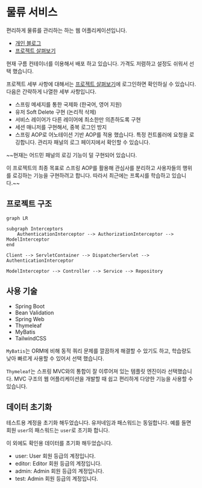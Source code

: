 # 물류 서비스

편리하게 물류를 관리하는 하는 웹 어플리케이션입니다.

- [개인 블로그](https://devjay.blog)
- [프로젝트 살펴보기](https://devjay-logistics.run.goorm.io)

현재 구름 컨테이너를 이용해서 배포 하고 있습니다. 가격도 저렴하고 설정도 쉬워서 선택 했습니다.

프로젝트 세부 사항에 대해서는 [프로젝트 살펴보기](https://devjay-logistics.run.goorm.io)에 로그인하면 확인하실 수 있습니다. 다음은 간략하게 나열한 세부 사항입니다.

- 스프링 메세지를 통한 국제화 (한국어, 영어 지원)
- 유저 Soft Delete 구현 (논리적 삭제)
- 서비스 레이어가 다른 레이어에 최소한만 의존하도록 구현
- 세션 매니저를 구현해서, 중복 로그인 방지
- 스프링 AOP로 어노테이션 기반 AOP를 적용 했습니다. 특정 컨트롤러에 요청을 로깅합니다. 관리자 패널의 로그 페이지에서 확인할 수 있습니다.

~~현재는 어드민 패널의 로깅 기능이 덜 구현되어 있습니다.

이 프로젝트의 최종 목표로 스프링 AOP를 활용해 관심사를 분리하고 사용자들의 행위를 로깅하는 기능을 구현하려고 합니다.
따라서 최근에는 프록시를 학습하고 있습니다.~~

## 프로젝트 구조

```mermaid
graph LR

subgraph Interceptors
	AuthenticationInterceptor --> AuthorizationInterceptor --> ModelInterceptor
end

Client --> ServletContainer --> DispatcherServlet --> AuthenticationInterceptor

ModelInterceptor --> Controller --> Service --> Repository
```

## 사용 기술

- Spring Boot
- Bean Validation
- Spring Web
- Thymeleaf
- MyBatis
- TailwindCSS

`MyBatis`는 ORM에 비해 동적 쿼리 문제를 깔끔하게 해결할 수 았기도 하고, 학습량도 낮아 빠르게 사용할 수 있어서 선택 했습니다.

`Thymeleaf`는 스프링 MVC와의 통합이 잘 이루어져 있는 템플릿 엔진이라 선택했습니다. MVC 구조의 웹 어플리케이션을 개발할 때 쉽고 편리하게 다양한 기능을 사용할 수 있습니다.

## 데이터 초기화

테스트용 계정을 초기화 해두었습니다. 유저네임과 패스워드는 동일합니다. 예를 들면 회원 `user`의 패스워드는 `user`로 초기화 합니다.

이 외에도 확인용 데이터를 초기화 해두었습니다.

- user: User 회원 등급의 계정입니다.
- editor: Editor 회원 등급의 계정입니다.
- admin: Admin 회원 등급의 계정입니다.
- test: Admin 회원 등급의 계정입니다.